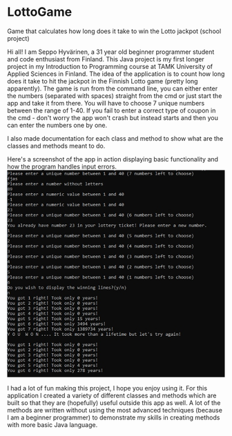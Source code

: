 # LottoGame
Game that calculates how long does it take to win the Lotto jackpot (school project)

Hi all! I am Seppo Hyvärinen, a 31 year old beginner programmer student and code enthusiast from Finland. This Java project is my first longer project in my Introduction to Programming course at TAMK University of Applied Sciences in Finland. The idea of the application is to count how long does it take to hit the jackpot in the Finnish Lotto game (pretty long apparently). The game is run from the command line, you can either enter the numbers (separated with spaces) straight from the cmd or just start the app and take it from there. You will have to choose 7 unique numbers between the range of 1-40. If you fail to enter a correct type of coupon in the cmd - don't worry the app won't crash but instead starts and then you can enter the numbers one by one.

I also made documentation for each class and method to show what are the classes and methods meant to do.

Here's a screenshot of the app in action displaying basic functionality and how the program handles input errors.
![Demo pic](https://github.com/seppohyvarinen/LottoGame/blob/main/img/demo1.jpg)

I had a lot of fun making this project, I hope you enjoy using it. For this application I created a variety of different classes and methods which are built so that they are (hopefully) useful outside this app as well. A lot of the methods are written without using the most advanced techniques (because I am a beginner programmer) to demonstrate my skills in creating methods with more basic Java language.



